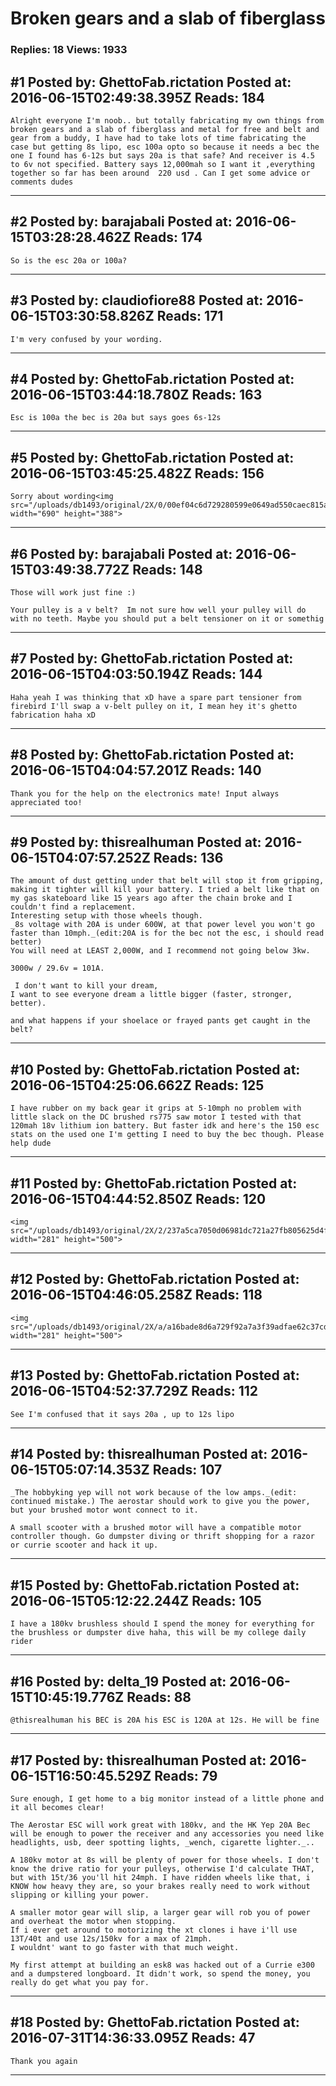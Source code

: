 # Broken gears and a slab of fiberglass

### Replies: 18 Views: 1933

## \#1 Posted by: GhettoFab.rictation Posted at: 2016-06-15T02:49:38.395Z Reads: 184

```
Alright everyone I'm noob.. but totally fabricating my own things from broken gears and a slab of fiberglass and metal for free and belt and gear from a buddy, I have had to take lots of time fabricating the case but getting 8s lipo, esc 100a opto so because it needs a bec the one I found has 6-12s but says 20a is that safe? And receiver is 4.5 to 6v not specified. Battery says 12,000mah so I want it ,everything together so far has been around  220 usd . Can I get some advice or comments dudes
```

---
## \#2 Posted by: barajabali Posted at: 2016-06-15T03:28:28.462Z Reads: 174

```
So is the esc 20a or 100a?
```

---
## \#3 Posted by: claudiofiore88 Posted at: 2016-06-15T03:30:58.826Z Reads: 171

```
I'm very confused by your wording.
```

---
## \#4 Posted by: GhettoFab.rictation Posted at: 2016-06-15T03:44:18.780Z Reads: 163

```
Esc is 100a the bec is 20a but says goes 6s-12s
```

---
## \#5 Posted by: GhettoFab.rictation Posted at: 2016-06-15T03:45:25.482Z Reads: 156

```
Sorry about wording<img src="/uploads/db1493/original/2X/0/00ef04c6d729280599e0649ad550caec815a0347.jpg" width="690" height="388">
```

---
## \#6 Posted by: barajabali Posted at: 2016-06-15T03:49:38.772Z Reads: 148

```
Those will work just fine :) 

Your pulley is a v belt?  Im not sure how well your pulley will do with no teeth. Maybe you should put a belt tensioner on it or somethig
```

---
## \#7 Posted by: GhettoFab.rictation Posted at: 2016-06-15T04:03:50.194Z Reads: 144

```
Haha yeah I was thinking that xD have a spare part tensioner from firebird I'll swap a v-belt pulley on it, I mean hey it's ghetto fabrication haha xD
```

---
## \#8 Posted by: GhettoFab.rictation Posted at: 2016-06-15T04:04:57.201Z Reads: 140

```
Thank you for the help on the electronics mate! Input always appreciated too!
```

---
## \#9 Posted by: thisrealhuman Posted at: 2016-06-15T04:07:57.252Z Reads: 136

```
The amount of dust getting under that belt will stop it from gripping, making it tighter will kill your battery. I tried a belt like that on my gas skateboard like 15 years ago after the chain broke and I couldn't find a replacement. 
Interesting setup with those wheels though.
_8s voltage with 20A is under 600W, at that power level you won't go faster than 10mph._(edit:20A is for the bec not the esc, i should read better)
You will need at LEAST 2,000W, and I recommend not going below 3kw.

3000w / 29.6v = 101A.

 I don't want to kill your dream, 
I want to see everyone dream a little bigger (faster, stronger, better).

and what happens if your shoelace or frayed pants get caught in the belt?
```

---
## \#10 Posted by: GhettoFab.rictation Posted at: 2016-06-15T04:25:06.662Z Reads: 125

```
I have rubber on my back gear it grips at 5-10mph no problem with little slack on the DC brushed rs775 saw motor I tested with that 120mah 18v lithium ion battery. But faster idk and here's the 150 esc stats on the used one I'm getting I need to buy the bec though. Please help dude
```

---
## \#11 Posted by: GhettoFab.rictation Posted at: 2016-06-15T04:44:52.850Z Reads: 120

```
<img src="/uploads/db1493/original/2X/2/237a5ca7050d06981dc721a27fb805625d4fd5e8.png" width="281" height="500">
```

---
## \#12 Posted by: GhettoFab.rictation Posted at: 2016-06-15T04:46:05.258Z Reads: 118

```
<img src="/uploads/db1493/original/2X/a/a16bade8d6a729f92a7a3f39adfae62c37cd89e7.png" width="281" height="500">
```

---
## \#13 Posted by: GhettoFab.rictation Posted at: 2016-06-15T04:52:37.729Z Reads: 112

```
See I'm confused that it says 20a , up to 12s lipo
```

---
## \#14 Posted by: thisrealhuman Posted at: 2016-06-15T05:07:14.353Z Reads: 107

```
_The hobbyking yep will not work because of the low amps._(edit: continued mistake.) The aerostar should work to give you the power, but your brushed motor wont connect to it.

A small scooter with a brushed motor will have a compatible motor controller though. Go dumpster diving or thrift shopping for a razor or currie scooter and hack it up.
```

---
## \#15 Posted by: GhettoFab.rictation Posted at: 2016-06-15T05:12:22.244Z Reads: 105

```
I have a 180kv brushless should I spend the money for everything for the brushless or dumpster dive haha, this will be my college daily rider
```

---
## \#16 Posted by: delta_19 Posted at: 2016-06-15T10:45:19.776Z Reads: 88

```
@thisrealhuman his BEC is 20A his ESC is 120A at 12s. He will be fine
```

---
## \#17 Posted by: thisrealhuman Posted at: 2016-06-15T16:50:45.529Z Reads: 79

```
Sure enough, I get home to a big monitor instead of a little phone and it all becomes clear!

The Aerostar ESC will work great with 180kv, and the HK Yep 20A Bec will be enough to power the receiver and any accessories you need like headlights, usb, deer spotting lights, _wench, cigarette lighter._..

A 180kv motor at 8s will be plenty of power for those wheels. I don't know the drive ratio for your pulleys, otherwise I'd calculate THAT, but with 15t/36 you'll hit 24mph. I have ridden wheels like that, i KNOW how heavy they are, so your brakes really need to work without slipping or killing your power.

A smaller motor gear will slip, a larger gear will rob you of power and overheat the motor when stopping.
If i ever get around to motorizing the xt clones i have i'll use 13T/40t and use 12s/150kv for a max of 21mph.
I wouldnt' want to go faster with that much weight.

My first attempt at building an esk8 was hacked out of a Currie e300 and a dumpstered longboard. It didn't work, so spend the money, you really do get what you pay for.
```

---
## \#18 Posted by: GhettoFab.rictation Posted at: 2016-07-31T14:36:33.095Z Reads: 47

```
Thank you again
```

---
